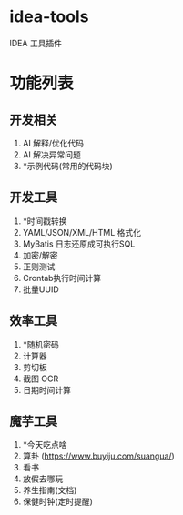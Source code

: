 # idea-tools
IDEA 工具插件

# 功能列表

## 开发相关
1. AI 解释/优化代码
2. AI 解决异常问题
3. *示例代码(常用的代码块)

## 开发工具
1. *时间戳转换
2. YAML/JSON/XML/HTML 格式化
3. MyBatis 日志还原成可执行SQL
4. 加密/解密
5. 正则测试
6. Crontab执行时间计算
7. 批量UUID


## 效率工具
1. *随机密码
2. 计算器
3. 剪切板
4. 截图 OCR
5. 日期时间计算


## 魔芋工具
1. *今天吃点啥
2. 算卦 (https://www.buyiju.com/suangua/)
3. 看书
4. 放假去哪玩
5. 养生指南(文档)
6. 保健时钟(定时提醒)
